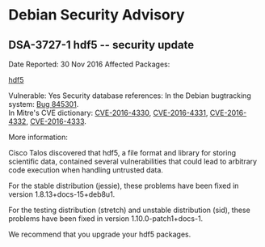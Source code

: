 
Debian Security Advisory
========================


DSA-3727-1 hdf5 -- security update
----------------------------------



Date Reported:
30 Nov 2016
Affected Packages:

[hdf5](https://packages.debian.org/src:hdf5)

Vulnerable:
Yes
Security database references:
In the Debian bugtracking system: [Bug 845301](https://bugs.debian.org/cgi-bin/bugreport.cgi?bug=845301).  
In Mitre's CVE dictionary: [CVE-2016-4330](https://security-tracker.debian.org/tracker/CVE-2016-4330), [CVE-2016-4331](https://security-tracker.debian.org/tracker/CVE-2016-4331), [CVE-2016-4332](https://security-tracker.debian.org/tracker/CVE-2016-4332), [CVE-2016-4333](https://security-tracker.debian.org/tracker/CVE-2016-4333).  

More information:

Cisco Talos discovered that hdf5, a file format and library for
storing scientific data, contained several vulnerabilities that could
lead to arbitrary code execution when handling untrusted data.


For the stable distribution (jessie), these problems have been fixed in
version 1.8.13+docs-15+deb8u1.


For the testing distribution (stretch) and unstable distribution
(sid), these problems have been fixed in version 1.10.0-patch1+docs-1.


We recommend that you upgrade your hdf5 packages.






